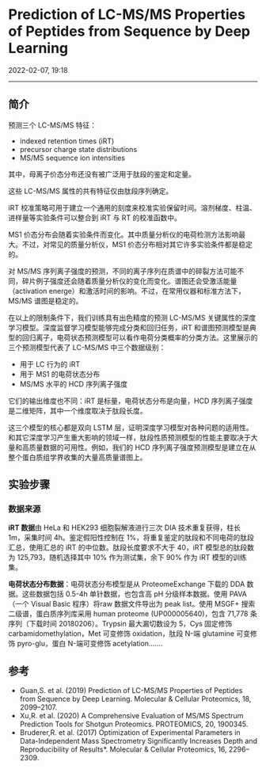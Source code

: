 # Prediction of LC-MS/MS Properties of Peptides from Sequence by Deep Learning

2022-02-07, 19:18
***

## 简介

预测三个 LC-MS/MS 特征：

- indexed retention times (iRT)
- precursor charge state distributions
- MS/MS sequence ion intensities

其中，母离子价态分布还没有被广泛用于肽段的鉴定和定量。

这些 LC-MS/MS 属性的共有特征仅由肽段序列确定。

iRT 校准策略可用于建立一个通用的刻度来校准实验保留时间。溶剂梯度、柱温、进样量等实验条件可以整合到 iRT 与 RT 的校准函数中。

MS1 价态分布会随着实验条件而变化。其中质量分析仪的电荷检测方法影响最大。不过，对常见的质量分析仪，MS1 价态分布相对其它许多实验条件都是稳定的。

对 MS/MS 序列离子强度的预测，不同的离子序列在质谱中的碎裂方法可能不同，碎片例子强度还会随着质量分析仪的变化而变化。谱图还会受激活能量（activation energe）和激活时间的影响。不过，在常用仪器和标准方法下，MS/MS 谱图是稳定的。

在以上的限制条件下，我们训练具有出色精度的预测 LC-MS/MS 关键属性的深度学习模型。深度监督学习模型能够完成分类和回归任务，iRT 和谱图预测模型是典型的回归离子，电荷状态预测模型可以看作电荷分类概率的分类方法。这里展示的三个预测模型代表了 LC-MS/MS 中三个数据级别：

- 用于 LC 行为的 iRT
- 用于 MS1 的电荷状态分布
- MS/MS 水平的 HCD 序列离子强度

它们的输出维度也不同：iRT 是标量，电荷状态分布是向量，HCD 序列离子强度是二维矩阵，其中一个维度取决于肽段长度。

这三个模型的核心都是双向 LSTM 层，证明深度学习模型对各种问题的适用性。和其它深度学习产生重大影响的领域一样，肽段性质预测模型的性能主要取决于大量和高质量数据的可用性。例如，我们的 HCD 序列离子强度预测模型是建立在从整个蛋白质组学界收集的大量高质量谱图上。

## 实验步骤

### 数据来源

**iRT 数据**由 HeLa 和 HEK293 细胞裂解液进行三次 DIA 技术重复获得，柱长 1m，采集时间 4h。鉴定假阳性控制在 1%，将重复鉴定的肽段和不同电荷的肽段汇总，使用汇总的 iRT 的中位数。肽段长度要求不大于 40，iRT 模型总的肽段数为 125,793，随机选择其中 10% 作为测试集，余下 90% 作为 iRT 模型的训练集。

**电荷状态分布数据**：电荷状态分布模型是从 ProteomeExchange 下载的 DDA 数据。这些数据包括 0.5-4h 单针数据，也包含高 pH 分级样本数据。使用 PAVA （一个 Visual Basic 程序）将raw 数据文件导出为 peak list。使用 MSGF+ 搜索二级谱，蛋白质序列库采用 human proteome (UP000005640)，包含 71,778 条序列（下载时间 20180206）。Trypsin 最大漏切数设为 5，Cys 固定修饰 carbamidomethylation，Met 可变修饰 oxidation，肽段 N-端 glutamine 可变修饰 pyro-glu，蛋白 N-端可变修饰 acetylation.......



## 参考

- Guan,S. et al. (2019) Prediction of LC-MS/MS Properties of Peptides from Sequence by Deep Learning. Molecular & Cellular Proteomics, 18, 2099–2107.
- Xu,R. et al. (2020) A Comprehensive Evaluation of MS/MS Spectrum Prediction Tools for Shotgun Proteomics. PROTEOMICS, 20, 1900345.
- Bruderer,R. et al. (2017) Optimization of Experimental Parameters in Data-Independent Mass Spectrometry Significantly Increases Depth and Reproducibility of Results*. Molecular & Cellular Proteomics, 16, 2296–2309.

